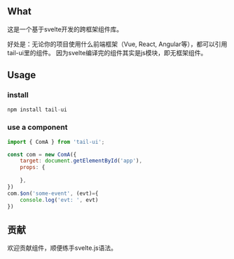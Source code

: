 ## What

这是一个基于svelte开发的跨框架组件库。

好处是：无论你的项目使用什么前端框架（Vue, React, Angular等），都可以引用tail-ui里的组件。
因为svelte编译完的组件其实是js模块，即无框架组件。


## Usage

### install
```javascript
npm install tail-ui
```

### use a component
```javascript
import { ComA } from 'tail-ui';

const com = new ComA({
    target: document.getElementById('app'),
    props: {
        
    },
})
com.$on('some-event', (evt)={
    console.log('evt: ', evt)
})
```

## 贡献
欢迎贡献组件，顺便练手svelte.js语法。